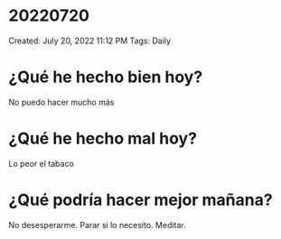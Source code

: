 # 20220720

Created: July 20, 2022 11:12 PM
Tags: Daily

# ¿Qué he hecho bien hoy?

No puedo hacer mucho más

# ¿Qué he hecho mal hoy?

Lo peor el tabaco

# ¿Qué podría hacer mejor mañana?

No desesperarme. Parar si lo necesito. Meditar.